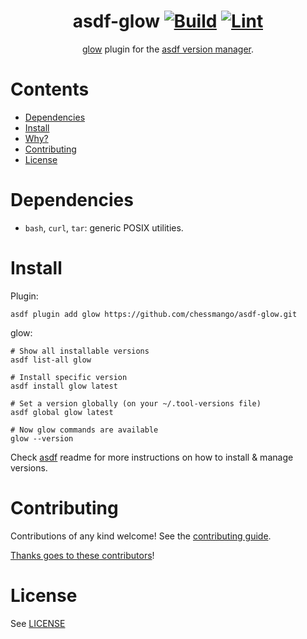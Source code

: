 <div align="center">

# asdf-glow [![Build](https://github.com/chessmango/asdf-glow/actions/workflows/build.yml/badge.svg)](https://github.com/chessmango/asdf-glow/actions/workflows/build.yml) [![Lint](https://github.com/chessmango/asdf-glow/actions/workflows/lint.yml/badge.svg)](https://github.com/chessmango/asdf-glow/actions/workflows/lint.yml)


[glow](https://github.com/charmbracelet/glow) plugin for the [asdf version manager](https://asdf-vm.com).

</div>

# Contents

- [Dependencies](#dependencies)
- [Install](#install)
- [Why?](#why)
- [Contributing](#contributing)
- [License](#license)

# Dependencies

- `bash`, `curl`, `tar`: generic POSIX utilities.

# Install

Plugin:

```shell
asdf plugin add glow https://github.com/chessmango/asdf-glow.git
```

glow:

```shell
# Show all installable versions
asdf list-all glow

# Install specific version
asdf install glow latest

# Set a version globally (on your ~/.tool-versions file)
asdf global glow latest

# Now glow commands are available
glow --version
```

Check [asdf](https://github.com/asdf-vm/asdf) readme for more instructions on how to
install & manage versions.

# Contributing

Contributions of any kind welcome! See the [contributing guide](contributing.md).

[Thanks goes to these contributors](https://github.com/chessmango/asdf-glow/graphs/contributors)!

# License

See [LICENSE](LICENSE)
